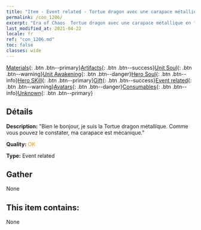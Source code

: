 ```yaml
---
title: "Item - Event related - Tortue dragon avec une carapace métallique en forme de marmite"
permalink: /con_1206/
excerpt: "Era of Chaos  Tortue dragon avec une carapace métallique en forme de marmite"
last_modified_at: 2021-04-22
locale: fr
ref: "con_1206.md"
toc: false
classes: wide
---
```

 [Materials](/ItemsFR/){: .btn .btn--primary}[Artifacts](/ItemsFR/Artifacts/){: .btn .btn--success}[Unit Soul](/ItemsFR/UnitSoul/){: .btn .btn--warning}[Unit Awakening](/ItemsFR/UnitAwakening/){: .btn .btn--danger}[Hero Soul](/ItemsFR/HeroSoul/){: .btn .btn--info}[Hero SKill](/ItemsFR/HeroSkill/){: .btn .btn--primary}[Gift](/ItemsFR/Gift/){: .btn .btn--success}[Event related](/ItemsFR/Events/){: .btn .btn--warning}[Avatars](/ItemsFR/Avatars/){: .btn .btn--danger}[Consumables](/ItemsFR/Consumables/){: .btn .btn--info}[Unknown](/ItemsFR/Unknown/){: .btn .btn--primary}

## Détails
 **Description:** \"Bien le bonjour, je suis la Tortue dragon métallique. Comme vous pouvez le constater, ma carapace est mécanique.\"

 **Quality:** <span style="color: #FF8C00">OK</span>

 **Type:** Event related

## Gather

  None

## This item contains:

  None


